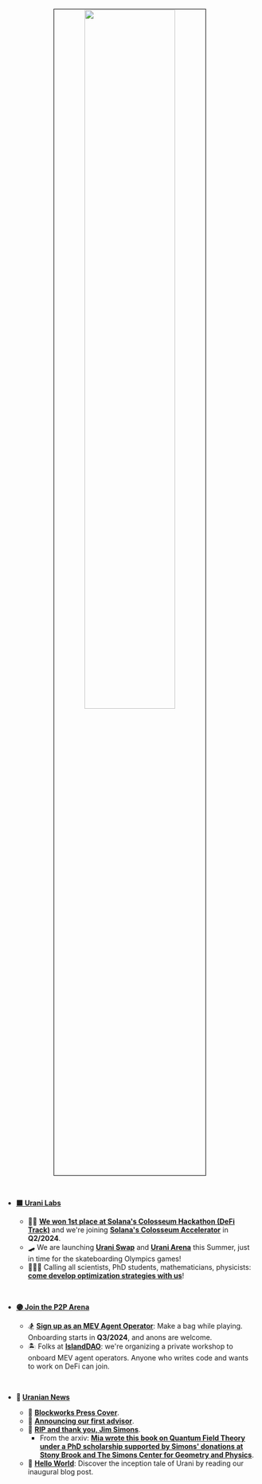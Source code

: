 <p align="center">
<img src="https://github.com/urani-labs/.github/assets/162904807/2b29ab37-caba-4abc-be9b-11cf7dbd2930" width="60%" align="center" style="padding:1px;border:1px solid black;"/>
</p>

<br>

* **[🟪 Urani Labs](https://www.urani.xyz)**

  * 🤝🏻 **[We won 1st place at Solana's Colosseum Hackathon (DeFi Track)](https://twitter.com/ColosseumOrg/status/1787468985929212264)** and we're joining **[Solana's Colosseum Accelerator](https://www.colosseum.org/accelerator)** in **Q2/2024**.
  * 🛹 We are launching **[Urani Swap](https://www.urani.ag)** and **[Urani Arena](https://arena.urani.ag/)** this Summer, just in time for the skateboarding Olympics games!
  * 🧑🏻‍🔬 Calling all scientists, PhD students, mathematicians, physicists: **[come develop optimization strategies with us](https://www.urani.xyz/careers)**!

    
<br>

* **[🟣 Join the P2P Arena](https://arena.urani.ag/)**
  
  * 🏂 **[Sign up as an MEV Agent Operator](https://www.urani.xyz/operator-onboarding)**: Make a bag while playing. Onboarding starts in **Q3/2024**, and anons are welcome.
  * 🏝️ Folks at **[IslandDAO](https://twitter.com/IslandDAOx)**: we're organizing a private workshop to onboard MEV agent operators. Anyone who writes code and wants to work on DeFi can join. 

<br>

* **💜 [Uranian News](https://www.urani.xyz/blog)**

  * 📰 **[Blockworks Press Cover]()**.
  * 🦖 **[Announcing our first advisor]()**.
  * 🖤 **[RIP and thank you, Jim Simons](https://www.astro.sunysb.edu/steinkirch/reviews/CHERNSIMONS.pdf)**.
    * From the arxiv: **[Mia wrote this book on Quantum Field Theory under a PhD scholarship supported by Simons' donations at Stony Brook and The Simons Center for Geometry and Physics](https://www.astro.sunysb.edu/steinkirch/books/qft.pdf)**.
  * 👾 **[Hello World](https://www.urani.xyz/blog/hello-world)**: Discover the inception tale of Urani by reading our inaugural blog post.
 
